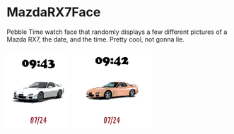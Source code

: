 # MazdaRX7Face
Pebble Time watch face that randomly displays a few different pictures of a Mazda RX7, the date, and the time. Pretty cool, not gonna lie.

![Rectangular](screenshots/rectangular.png)
![Round](screenshots/round.png)
